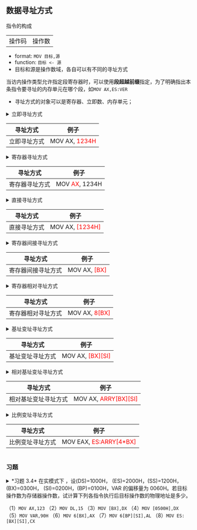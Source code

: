 ## 数据寻址方式

指令的构成

<table>
    <tr>
        <td colspan="1" align=center>
            操作码
        </td>
        <td colspan="1" align=center>
            操作数
        </td>
    </tr>
</table>

- format: `MOV 目标,源`
- function: `目标 <- 源`
- 目标和源是操作数域，各自可以有不同的寻址方式

当访内操作类型允许指定段寄存器时，可以使用**段超越前缀**指定，为了明确指出本条指令要寻址的内存单元在哪个段，如`MOV AX,ES:VER`

- 寻址方式的对象可以是寄存器、立即数、内存单元；

<details>
<summary>立即寻址方式

| 寻址方式 | 例子 |
| --- | --- |
| 立即寻址方式 | MOV AX, <font color=red>1234H</font> |

</summary>

- `立即数`  的寻址方式是立即寻址方式；

</details>

<details>
<summary>寄存器寻址方式

| 寻址方式 | 例子 |
| --- | --- |
| 寄存器寻址方式 | MOV <font color=red>AX</font>, 1234H |

</summary>

- `寄存器`  的寻址方式是寄存器寻址方式；
  - 若指令中使用的是`BX,SI,DI,EAX,EBX,ECX,EDX,ESI,EDI`
    - 即它们默认与DS段寄存器配合
  - 若使用的是`BP,EBP,ESP`
    - 则缺省情况默认与SS段寄存器配合

</details>

<details>
<summary>直接寻址方式

| 寻址方式 | 例子 |
| --- | --- |
| 直接寻址方式 | MOV AX, <font color=red>[1234H]</font> |

</summary>

- `[立即数]`或`内存单元`的寻址方式是直接寻址方式，此时的立即数就是一个有效地址；
  - 比如`MOV VAR, 1234H`，就是将1234H送到VAR所在的内存单元中；
  - 普通变量缺省情况是存放在DS所指向的数据段，
    - 即`MOV VAR, 1234H`等效于`MOV DS:[offset VAR], 1234H`，物理地址为`DS:offset VAR`；
    - 但允许使用段超越前缀指定为其它段。

</details>

<details>
<summary>寄存器间接寻址方式

| 寻址方式 | 例子 |
| --- | --- |
| 寄存器间接寻址方式 | MOV AX, <font color=red>[BX]</font> |

</summary>

- `[寄存器]`的寻址方式是寄存器间接寻址方式，此时的寄存器中存放的是一个地址；

</details>

<details>
<summary>寄存器相对寻址方式

| 寻址方式 | 例子 |
| --- | --- |
| 寄存器相对寻址方式 | MOV AX, <font color=red>8[BX]</font> |

</summary>

- `[寄存器+立即数]`或`立即数[寄存器]`的寻址方式是寄存器相对寻址方式，此时的寄存器中存放的是一个地址，立即数是一个位移量disp；
  - 寄存器可以是基址寄存器BX、BP，也可以是变址寄存器SI、DI；
  - 若指令中使用的是通用寄存器
    - 即它们默认与DS段寄存器配合
  - 若使用的是`BP,EBP,ESP`
    - 则缺省情况默认与SS段寄存器配合
 
</details>

<details>
<summary>基址变址寻址方式

| 寻址方式 | 例子 |
| --- | --- |
| 基址变址寻址方式 | MOV AX, <font color=red>[BX][SI]</font> |

</summary>

- `[基址寄存器+变址寄存器]`或`[基址寄存器][变址寄存器]`的寻址方式是基址变址寻址方式，此时的两个寄存器中存放的是一个地址和一个偏移量；
  - 变址寄存器不可以是ESP；

</details>

<details>
<summary>相对基址变址寻址方式

| 寻址方式 | 例子 |
| --- | --- |
| 相对基址变址寻址方式 | MOV AX, <font color=red>ARRY[BX][SI]</font> |

</summary>

- `[基址寄存器+变址寄存器+立即数]`或`立即数[基址寄存器][变址寄存器]`的寻址方式是相对基址变址寻址方式，此时的两个寄存器中存放的是一个地址和一个偏移量，立即数是一个位移量；

</details>

<details>
<summary>比例变址寻址方式

| 寻址方式 | 例子 |
| --- | --- |
| 比例变址寻址方式 | MOV EAX, <font color=red>ES:ARRY[4*BX]</font> |

</summary>

- `[基址寄存器+变址寄存器*比例因子+立即数]`或`立即数[基址寄存器][变址寄存器*比例因子]`的寻址方式是比例变址寻址方式，比例因子是一个常数。

</details>


### 习题

<details>
<summary>
*习题 3.4* 在实模式下 ，设(DS)=1000H， (ES)=2000H，(SS)=1200H，(BX)=0300H，
(SI)=0200H，(BP)=0100H，VAR 的偏移量为 0060H。若目标操作数为存储器操作数，试计算下列各指令执行后目标操作数的物理地址是多少。

（1）`MOV AX,123` （2）`MOV DL,15`
（3）`MOV [BX],DX` （4）`MOV [0500H],DX`
（5）`MOV VAR,90H` （6）`MOV 6[BX],AX`
（7）`MOV 6[BP][SI],AL` （8）`MOV ES:[BX][SI],CX`
</summary>
答案：

| 题号 | 物理地址 | 解析 |
| --- | --- | --- |
| (1) | --- | CPU 寻址，没有物理地址 |
| (2) | --- | CPU 寻址，没有物理地址 |
| (3) | 10300H | 数据段，可以写成`DS:[BX]`，所以物理地址为 1000H x 10H + 0300H = 10300H |
| (4) | 0500H | 数据段，可以写成`DS:[0500H]`，所以物理地址为 1000H x 10H + 0500H = 10500H |
| (5) | 10060H | 数据段，可以写成`DS:VAR`，所以物理地址为 1000H x 10H + 0060H = 10060H |
| (6) | 10306H | 数据段，可以写成`DS:[6+BX]`，所以物理地址为 1000H x 10H + 0306H = 10306H |
| (7) | 12306H | 堆栈段，可以写成`SS:[6+BP+SI]`，所以物理地址为 1200H x 10H + 6 + 0100H + 0200H = 12306H |
| (8) | 20306H | 附加段，可以写成`ES:[6+BX+SI]`，所以物理地址为 2000H x 10H + 0300H + 0200H = 20500H |
</details>



